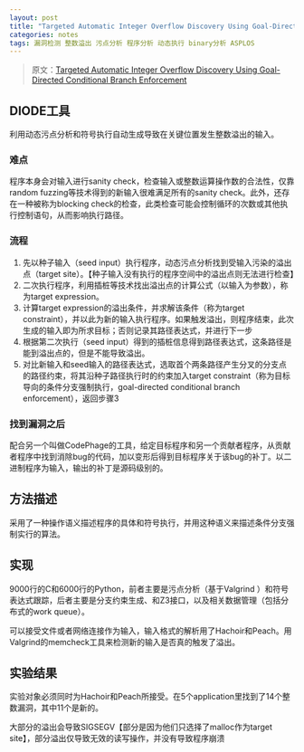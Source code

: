 ```yaml
---
layout: post
title: "Targeted Automatic Integer Overflow Discovery Using Goal-Directed Conditional Branch Enforcement (2015)"
categories: notes
tags: 漏洞检测 整数溢出 污点分析 程序分析 动态执行 binary分析 ASPLOS 
---
```


> 原文：[Targeted Automatic Integer Overflow Discovery Using Goal-Directed Conditional Branch Enforcement][src] 

[src]: http://dl.acm.org/citation.cfm?id=2694389

## DIODE工具
利用动态污点分析和符号执行自动生成导致在关键位置发生整数溢出的输入。

### 难点
程序本身会对输入进行sanity check，检查输入或整数运算操作数的合法性，仅靠random fuzzing等技术得到的新输入很难满足所有的sanity check。此外，还存在一种被称为blocking check的检查，此类检查可能会控制循环的次数或其他执行控制语句，从而影响执行路径。

### 流程
1. 先以种子输入（seed input）执行程序，动态污点分析找到受输入污染的溢出点（target site）。【种子输入没有执行的程序空间中的溢出点则无法进行检查】
2. 二次执行程序，利用插桩等技术找出溢出点的计算公式（以输入为参数），称为target expression。
3. 计算target expression的溢出条件，并求解该条件（称为target constraint），并以此为新的输入执行程序。如果触发溢出，则程序结束，此次生成的输入即为所求目标；否则记录其路径表达式，并进行下一步
4. 根据第二次执行（seed input）得到的插桩信息得到路径表达式，这条路径是能到溢出点的，但是不能导致溢出。
5. 对比新输入和seed输入的路径表达式，选取首个两条路径产生分叉的分支点的路径约束，将其沿种子路径执行时的约束加入target constraint（称为目标导向的条件分支强制执行，goal-directed conditional branch enforcement），返回步骤3

### 找到漏洞之后
配合另一个叫做CodePhage的工具，给定目标程序和另一个贡献者程序，从贡献者程序中找到消除bug的代码，加以变形后得到目标程序关于该bug的补丁。以二进制程序为输入，输出的补丁是源码级别的。

## 方法描述
采用了一种操作语义描述程序的具体和符号执行，并用这种语义来描述条件分支强制实行的算法。

## 实现
9000行的C和6000行的Python，前者主要是污点分析（基于Valgrind
）和符号表达式跟踪，后者主要是分支约束生成、和Z3接口，以及相关数据管理（包括分布式的work queue）。

可以接受文件或者网络连接作为输入，输入格式的解析用了Hachoir和Peach。用Valgrind的memcheck工具来检测新的输入是否真的触发了溢出。

## 实验结果
实验对象必须同时为Hachoir和Peach所接受。在5个application里找到了14个整数漏洞，其中11个是新的。

大部分的溢出会导致SIGSEGV【部分是因为他们只选择了malloc作为target site】，部分溢出仅导致无效的读写操作，并没有导致程序崩溃
